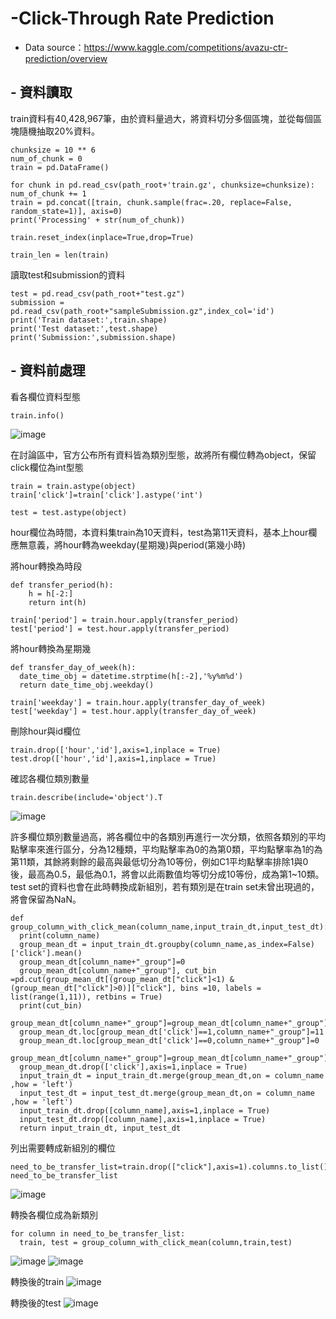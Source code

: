 # -Click-Through Rate Prediction
- Data source：https://www.kaggle.com/competitions/avazu-ctr-prediction/overview

##  - 資料讀取
train資料有40,428,967筆，由於資料量過大，將資料切分多個區塊，並從每個區塊隨機抽取20%資料。

<pre><code>chunksize = 10 ** 6
num_of_chunk = 0
train = pd.DataFrame()

for chunk in pd.read_csv(path_root+'train.gz', chunksize=chunksize):
num_of_chunk += 1
train = pd.concat([train, chunk.sample(frac=.20, replace=False, random_state=1)], axis=0)
print('Processing' + str(num_of_chunk))     

train.reset_index(inplace=True,drop=True)

train_len = len(train)</code></pre>

讀取test和submission的資料
<pre><code>test = pd.read_csv(path_root+"test.gz")
submission = pd.read_csv(path_root+"sampleSubmission.gz",index_col='id')
print('Train dataset:',train.shape)
print('Test dataset:',test.shape)
print('Submission:',submission.shape)</code></pre>

##  - 資料前處理
看各欄位資料型態
<pre><code>train.info()</code></pre>
![image](https://user-images.githubusercontent.com/46454532/190408847-20fabdb1-1e53-4d52-8bc4-6147e8c4d73a.png)

在討論區中，官方公布所有資料皆為類別型態，故將所有欄位轉為object，保留click欄位為int型態
<pre><code>train = train.astype(object)
train['click']=train['click'].astype('int')

test = test.astype(object)</code></pre>

hour欄位為時間，本資料集train為10天資料，test為第11天資料，基本上hour欄應無意義，將hour轉為weekday(星期幾)與period(第幾小時)

將hour轉換為時段
<pre><code>def transfer_period(h):
    h = h[-2:]
    return int(h)

train['period'] = train.hour.apply(transfer_period)
test['period'] = test.hour.apply(transfer_period)</code></pre>

將hour轉換為星期幾
<pre><code>def transfer_day_of_week(h):
  date_time_obj = datetime.strptime(h[:-2],'%y%m%d')
  return date_time_obj.weekday()

train['weekday'] = train.hour.apply(transfer_day_of_week)
test['weekday'] = test.hour.apply(transfer_day_of_week)</code></pre>


刪除hour與id欄位
<pre><code>train.drop(['hour','id'],axis=1,inplace = True)
test.drop(['hour','id'],axis=1,inplace = True)</code></pre>

確認各欄位類別數量
<pre><code>train.describe(include='object').T</code></pre>
![image](https://user-images.githubusercontent.com/46454532/190469970-88ff1e8a-1283-45cd-a5e3-d26f14c74fd4.png)

許多欄位類別數量過高，將各欄位中的各類別再進行一次分類，依照各類別的平均點擊率來進行區分，分為12種類，平均點擊率為0的為第0類，平均點擊率為1的為第11類，其餘將剩餘的最高與最低切分為10等份，例如C1平均點擊率排除1與0後，最高為0.5，最低為0.1，將會以此兩數值均等切分成10等份，成為第1~10類。
test set的資料也會在此時轉換成新組別，若有類別是在train set未曾出現過的，將會保留為NaN。
<pre><code>def group_column_with_click_mean(column_name,input_train_dt,input_test_dt):
  print(column_name)
  group_mean_dt = input_train_dt.groupby(column_name,as_index=False)['click'].mean()
  group_mean_dt[column_name+"_group"]=0
  group_mean_dt[column_name+"_group"], cut_bin =pd.cut(group_mean_dt[(group_mean_dt["click"]<1) & (group_mean_dt["click"]>0)]["click"], bins =10, labels = list(range(1,11)), retbins = True)
  print(cut_bin)
  group_mean_dt[column_name+"_group"]=group_mean_dt[column_name+"_group"].astype('str')
  group_mean_dt.loc[group_mean_dt['click']==1,column_name+"_group"]=11
  group_mean_dt.loc[group_mean_dt['click']==0,column_name+"_group"]=0
  group_mean_dt[column_name+"_group"]=group_mean_dt[column_name+"_group"].astype('int')
  group_mean_dt.drop(['click'],axis=1,inplace = True)
  input_train_dt = input_train_dt.merge(group_mean_dt,on = column_name ,how = 'left')
  input_test_dt = input_test_dt.merge(group_mean_dt,on = column_name ,how = 'left')
  input_train_dt.drop([column_name],axis=1,inplace = True)
  input_test_dt.drop([column_name],axis=1,inplace = True)
  return input_train_dt, input_test_dt</code></pre>
 
列出需要轉成新組別的欄位
<pre><code>need_to_be_transfer_list=train.drop(["click"],axis=1).columns.to_list()
need_to_be_transfer_list</code></pre>
![image](https://user-images.githubusercontent.com/46454532/190471756-18cf015d-2c49-4cfa-8bb9-0e5750628cd3.png)

轉換各欄位成為新類別
<pre><code>for column in need_to_be_transfer_list:
  train, test = group_column_with_click_mean(column,train,test)</code></pre>
![image](https://user-images.githubusercontent.com/46454532/190526573-e496abf7-4429-4a52-9f75-5e29b6a071a9.png)
![image](https://user-images.githubusercontent.com/46454532/190526633-76c93b16-b2f8-49ec-ae5e-01a055e9a07b.png)

轉換後的train
![image](https://user-images.githubusercontent.com/46454532/190526822-4214bc73-7c8d-4271-950f-12281df8759a.png)

轉換後的test
![image](https://user-images.githubusercontent.com/46454532/190526851-200c8e77-88db-4940-8789-42b9595e9029.png)

<pre><code></code></pre>
<pre><code></code></pre>
  
 



  

  
